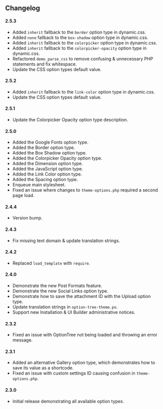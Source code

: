 ## Changelog

#### 2.5.3
* Added `inherit` fallback to the `border` option type in dynamic.css.
* Added `none` fallback to the `box-shadow` option type in dynamic.css.
* Added `inherit` fallback to the `colorpicker` option type in dynamic.css.
* Added `inherit` fallback to the `colorpicker-opacity` option type in dynamic.css.
* Refactored `demo_parse_css` to remove confusing & unnecessary PHP statements and fix whitespace.
* Update the CSS option types default value.

#### 2.5.2
* Added `inherit` fallback to the `link-color` option type in dynamic.css.
* Update the CSS option types default value.

#### 2.5.1
* Update the Colorpicker Opacity option type description.

#### 2.5.0
* Added the Google Fonts option type.
* Added the Border option type.
* Added the Box Shadow option type.
* Added the Colorpicker Opacity option type.
* Added the Dimension option type.
* Added the JavaScript option type.
* Added the Link Color option type.
* Added the Spacing option type.
* Enqueue main stylesheet.
* Fixed an issue where changes to `theme-options.php` required a second page load.

#### 2.4.4
* Version bump.

#### 2.4.3
* Fix missing text domain & update translation strings.

#### 2.4.2
* Replaced `load_template` with `require`.

#### 2.4.0
* Demonstrate the new Post Formats feature.
* Demonstrate the new Social Links option type.
* Demonstrate how to save the attachment ID with the Upload option type.
* Update translation strings in `option-tree-theme.po`.
* Support new Installation & UI Builder administrative notices.

#### 2.3.2
* Fixed an issue with OptionTree not being loaded and throwing an error message.

#### 2.3.1
* Added an alternative Gallery option type, which demonstrates how to save its value as a shortcode.
* Fixed an issue with custom settings ID causing confusion in `theme-options.php`.

#### 2.3.0
* Initial release demonstrating all available option types.